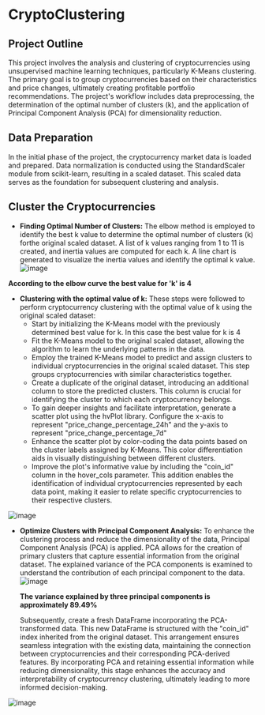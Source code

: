 # CryptoClustering
## Project Outline
This project involves the analysis and clustering of cryptocurrencies using unsupervised machine learning techniques, particularly K-Means clustering. The primary goal is to group cryptocurrencies based on their characteristics and price changes, ultimately creating profitable portfolio recommendations. The project's workflow includes data preprocessing, the determination of the optimal number of clusters (k), and the application of Principal Component Analysis (PCA) for dimensionality reduction.

## Data Preparation
In the initial phase of the project, the cryptocurrency market data is loaded and prepared. Data normalization is conducted using the StandardScaler module from scikit-learn, resulting in a scaled dataset. This scaled data serves as the foundation for subsequent clustering and analysis.

## Cluster the Cryptocurrencies
- **Finding Optimal Number of Clusters:** The elbow method is employed to identify the best k value to determine the optimal number of clusters (k) forthe original scaled dataset. A list of k values ranging from 1 to 11 is created, and inertia values are computed for each k. A line chart is generated to visualize the inertia values and identify the optimal k value.
![image](https://github.com/NikitaGahoi/CryptoClustering/assets/136101293/3fcca74e-ec6b-49a7-bd71-790ea9b139af)

 **According to the elbow curve the best value for 'k' is 4**
 
 - **Clustering with the optimal value of k:** These steps were followed to perform cryptocurrency clustering with the optimal value of k using the original scaled dataset:
     - Start by initializing the K-Means model with the previously determined best value for k. In this case the best value for k is 4
     - Fit the K-Means model to the original scaled dataset, allowing the algorithm to learn the underlying patterns in the data.
     - Employ the trained K-Means model to predict and assign clusters to individual cryptocurrencies in the original scaled dataset. This step groups cryptocurrencies with similar characteristics together.
     - Create a duplicate of the original dataset, introducing an additional column to store the predicted clusters. This column is crucial for identifying the cluster to which each cryptocurrency belongs.
     - To gain deeper insights and facilitate interpretation, generate a scatter plot using the hvPlot library. Configure the x-axis to represent "price_change_percentage_24h" and the y-axis to represent   "price_change_percentage_7d"
     - Enhance the scatter plot by color-coding the data points based on the cluster labels assigned by K-Means. This color differentiation aids in visually distinguishing between different clusters.
     - Improve the plot's informative value by including the "coin_id" column in the hover_cols parameter. This addition enables the identification of individual cryptocurrencies represented by each data point, making it easier to relate specific cryptocurrencies to their respective clusters.
       
  ![image](https://github.com/NikitaGahoi/CryptoClustering/assets/136101293/a82ecc8f-e7d6-4df4-a61c-dbc932b0d8b1)
  

- **Optimize Clusters with Principal Component Analysis:** To enhance the clustering process and reduce the dimensionality of the data, Principal Component Analysis (PCA) is applied. PCA allows for the creation of primary clusters that capture essential information from the original dataset. The explained variance of the PCA components is examined to understand the contribution of each principal component to the data.
  ![image](https://github.com/NikitaGahoi/CryptoClustering/assets/136101293/00bb0d09-62b5-4436-ac17-610d8bcd025a)

  **The variance explained by three principal components is approximately 89.49%**

  Subsequently, create a fresh DataFrame incorporating the PCA-transformed data. This new DataFrame is structured with the "coin_id" index inherited from the original dataset. This arrangement ensures seamless integration with the existing data, maintaining the connection between cryptocurrencies and their corresponding PCA-derived features. By incorporating PCA and retaining essential information while reducing dimensionality, this stage enhances the accuracy and interpretability of cryptocurrency clustering, ultimately leading to more informed decision-making.

![image](https://github.com/NikitaGahoi/CryptoClustering/assets/136101293/a50040c6-1fcb-48ff-a360-4c484bad8b14)


